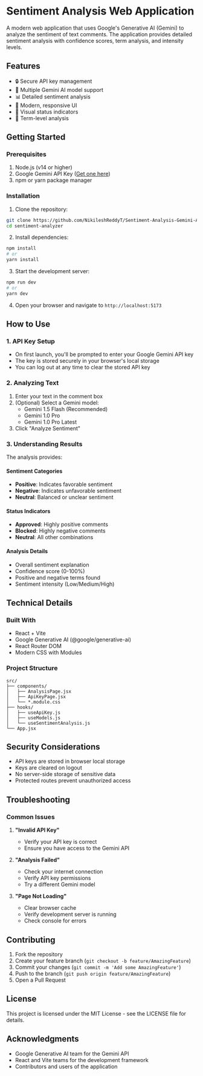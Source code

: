 # Sentiment Analysis Web Application

A modern web application that uses Google's Generative AI (Gemini) to analyze the sentiment of text comments. The application provides detailed sentiment analysis with confidence scores, term analysis, and intensity levels.

## Features

- 🔒 Secure API key management
- 🤖 Multiple Gemini AI model support
- 📊 Detailed sentiment analysis
- 🎨 Modern, responsive UI
- 🚦 Visual status indicators
- 📝 Term-level analysis

## Getting Started

### Prerequisites

1. Node.js (v14 or higher)
2. Google Gemini API Key ([Get one here](https://ai.google.dev/))
3. npm or yarn package manager

### Installation

1. Clone the repository:
```bash
git clone https://github.com/NikileshReddyT/Sentiment-Analysis-Gemini-API.git
cd sentiment-analyzer
```

2. Install dependencies:
```bash
npm install
# or
yarn install
```

3. Start the development server:
```bash
npm run dev
# or
yarn dev
```

4. Open your browser and navigate to `http://localhost:5173`

## How to Use

### 1. API Key Setup
- On first launch, you'll be prompted to enter your Google Gemini API key
- The key is stored securely in your browser's local storage
- You can log out at any time to clear the stored API key

### 2. Analyzing Text
1. Enter your text in the comment box
2. (Optional) Select a Gemini model:
   - Gemini 1.5 Flash (Recommended)
   - Gemini 1.0 Pro
   - Gemini 1.0 Pro Latest
3. Click "Analyze Sentiment"

### 3. Understanding Results

The analysis provides:

#### Sentiment Categories
- **Positive**: Indicates favorable sentiment
- **Negative**: Indicates unfavorable sentiment
- **Neutral**: Balanced or unclear sentiment

#### Status Indicators
- **Approved**: Highly positive comments
- **Blocked**: Highly negative comments
- **Neutral**: All other combinations

#### Analysis Details
- Overall sentiment explanation
- Confidence score (0-100%)
- Positive and negative terms found
- Sentiment intensity (Low/Medium/High)

## Technical Details

### Built With
- React + Vite
- Google Generative AI (@google/generative-ai)
- React Router DOM
- Modern CSS with Modules

### Project Structure
```
src/
├── components/
│   ├── AnalysisPage.jsx
│   ├── ApiKeyPage.jsx
│   └── *.module.css
├── hooks/
│   ├── useApiKey.js
│   ├── useModels.js
│   └── useSentimentAnalysis.js
└── App.jsx
```

## Security Considerations

- API keys are stored in browser local storage
- Keys are cleared on logout
- No server-side storage of sensitive data
- Protected routes prevent unauthorized access

## Troubleshooting

### Common Issues

1. **"Invalid API Key"**
   - Verify your API key is correct
   - Ensure you have access to the Gemini API

2. **"Analysis Failed"**
   - Check your internet connection
   - Verify API key permissions
   - Try a different Gemini model

3. **"Page Not Loading"**
   - Clear browser cache
   - Verify development server is running
   - Check console for errors

## Contributing

1. Fork the repository
2. Create your feature branch (`git checkout -b feature/AmazingFeature`)
3. Commit your changes (`git commit -m 'Add some AmazingFeature'`)
4. Push to the branch (`git push origin feature/AmazingFeature`)
5. Open a Pull Request

## License

This project is licensed under the MIT License - see the LICENSE file for details.

## Acknowledgments

- Google Generative AI team for the Gemini API
- React and Vite teams for the development framework
- Contributors and users of the application
